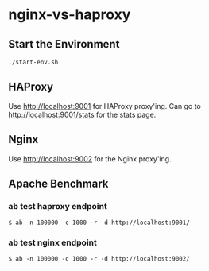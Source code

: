 # nginx-vs-haproxy

## Start the Environment

```bash
./start-env.sh
```

## HAProxy

Use <http://localhost:9001> for HAProxy proxy'ing. Can go to <http://localhost:9001/stats> for the stats page.

## Nginx

Use <http://localhost:9002> for the Nginx proxy'ing.

## Apache Benchmark

### ab test haproxy endpoint
```
$ ab -n 100000 -c 1000 -r -d http://localhost:9001/
```
### ab test nginx endpoint
```
$ ab -n 100000 -c 1000 -r -d http://localhost:9002/
```
